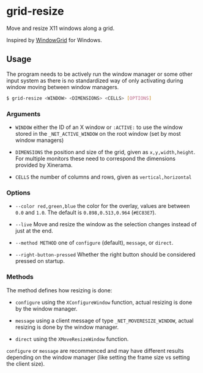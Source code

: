 # grid-resize

Move and resize X11 windows along a grid.

Inspired by [WindowGrid](http://windowgrid.net/) for Windows.

## Usage

The program needs to be actively run the window manager or some other input system as there is no standardized way of only activating during window moving between window managers.

```sh
$ grid-resize <WINDOW> <DIMENSIONS> <CELLS> [OPTIONS]
```

### Arguments

- `WINDOW` either the ID of an X window or `:ACTIVE:` to use the window stored in the `_NET_ACTIVE_WINDOW` on the root window (set by most window managers)

- `DIMENSIONS` the position and size of the grid, given as `x,y,width,height`. For multiple monitors these need to correspond the dimensions provided by Xinerama.

- `CELLS` the number of columns and rows, given as `vertical,horizontal`

### Options

- `--color red,green,blue` the color for the overlay, values are between `0.0` and `1.0`. The default is `0.898,0.513,0.964` (`#EC83E7`).

- `--live` Move and resize the window as the selection changes instead of just at the end.

- `--method METHOD` one of `configure` (default), `message`, or `direct`.

- `--right-button-pressed` Whether the right button should be considered pressed on startup.

### Methods

The method defines how resizing is done:

- `configure` using the `XConfigureWindow` function, actual resizing is done by the window manager.

- `message` using a client message of type `_NET_MOVERESIZE_WINDOW`, actual resizing is done by the window manager.

- `direct` using the `XMoveResizeWindow` function.

`configure` or `message` are recommenced and may have different results depending on the window manager (like setting the frame size vs setting the client size).
